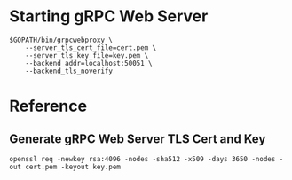 # Starting gRPC Web Server

```
$GOPATH/bin/grpcwebproxy \
    --server_tls_cert_file=cert.pem \
    --server_tls_key_file=key.pem \
    --backend_addr=localhost:50051 \
    --backend_tls_noverify
```

# Reference

## Generate gRPC Web Server TLS Cert and Key

```
openssl req -newkey rsa:4096 -nodes -sha512 -x509 -days 3650 -nodes -out cert.pem -keyout key.pem
```


